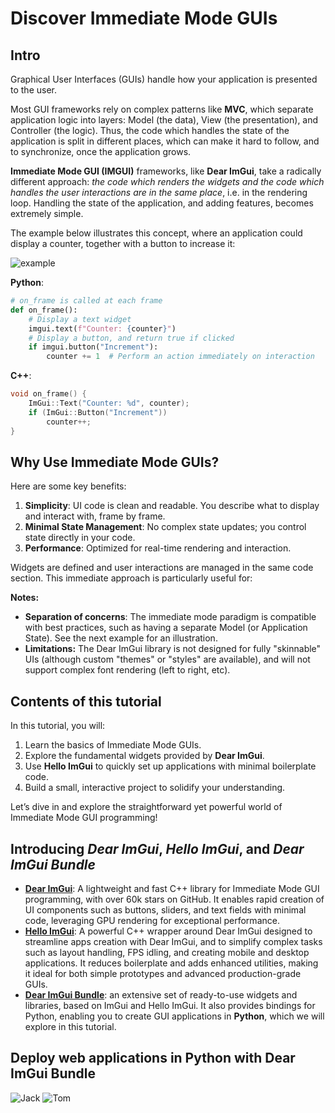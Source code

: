 # Discover Immediate Mode GUIs

## Intro

Graphical User Interfaces (GUIs) handle how your application is presented to the user.

Most GUI frameworks rely on complex patterns like **MVC**, which separate application logic into layers: Model (the data), View (the presentation), and Controller (the logic). Thus, the code which handles the state of the application is split in different places, which can make it hard to follow, and to synchronize, once the application grows.

**Immediate Mode GUI (IMGUI)** frameworks, like **Dear ImGui**, take a radically different approach: *the code which renders the widgets and the code which handles the user interactions are in the same place*, i.e. in the rendering loop. Handling the state of the application, and adding features, becomes extremely simple.

The example below illustrates this concept, where an application could display a counter, together with a button to increase it:

![example](images/demo_immediate.png)

**Python**:
```python
# on_frame is called at each frame
def on_frame():
    # Display a text widget
    imgui.text(f"Counter: {counter}")
    # Display a button, and return true if clicked
    if imgui.button("Increment"):
        counter += 1  # Perform an action immediately on interaction
```

**C++**:
```cpp
void on_frame() {
    ImGui::Text("Counter: %d", counter);
    if (ImGui::Button("Increment"))
        counter++;
}
```

## Why Use Immediate Mode GUIs?

Here are some key benefits:

1. **Simplicity**: UI code is clean and readable. You describe what to display and interact with, frame by frame.
2. **Minimal State Management**: No complex state updates; you control state directly in your code.
3. **Performance**: Optimized for real-time rendering and interaction.

Widgets are defined and user interactions are managed in the same code section. This immediate approach is particularly useful for:

**Notes:**
- **Separation of concerns**: The immediate mode paradigm is compatible with best practices, such as having a separate Model (or Application State).
  See the next example for an illustration.
- **Limitations:** The Dear ImGui library is not designed for fully "skinnable" UIs (although custom "themes" or "styles" are available), and will not support complex font rendering (left to right, etc).


## Contents of this tutorial
In this tutorial, you will:

1. Learn the basics of Immediate Mode GUIs.
2. Explore the fundamental widgets provided by **Dear ImGui**.
3. Use **Hello ImGui** to quickly set up applications with minimal boilerplate code.
4. Build a small, interactive project to solidify your understanding.

Let’s dive in and explore the straightforward yet powerful world of Immediate Mode GUI programming!


## Introducing *Dear ImGui*, *Hello ImGui*, and *Dear ImGui Bundle*

- **[Dear ImGui](https://github.com/ocornut/imgui)**: A lightweight and fast C++ library for Immediate Mode GUI programming, with over 60k stars on GitHub. It enables rapid creation of UI components such as buttons, sliders, and text fields with minimal code, leveraging GPU rendering for exceptional performance.
- **[Hello ImGui](https://pthom.github.io/hello_imgui)**: A powerful C++ wrapper around Dear ImGui designed to streamline apps creation with Dear ImGui, and to simplify complex tasks such as layout handling, FPS idling, and creating mobile and desktop applications. It reduces boilerplate and adds enhanced utilities, making it ideal for both simple prototypes and advanced production-grade GUIs.
- **[Dear ImGui Bundle](https://pthom.github.io/imgui_bundle)**: an extensive set of ready-to-use widgets and libraries, based on ImGui and Hello ImGui. It also provides bindings for Python, enabling you to create GUI applications in **Python**, which we will explore in this tutorial.


## Deploy web applications in Python with Dear ImGui Bundle

![Jack](images/jack_tangled_frameworks.jpg)
![Tom](images/tom_tangled_frameworks.webp)
